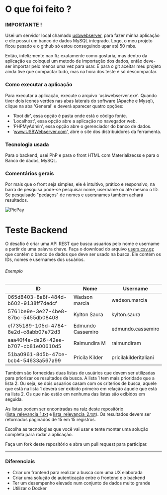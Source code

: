 # O que foi feito ?

### IMPORTANTE !
Usei um servidor local chamado [usbwebserver](http://www.usbwebserver.net/en/), para fazer minha aplicação e ele possui um banco de dados MySQL integrado. Logo, o meu projeto ficou pesado e o github só estou conseguindo upar até 50 mbs.

Então, infelizmente nao fiz exatamente como gostaria, mas dentro da aplicação eu coloquei um metodo de importação dos dados, então deve-ser importar pelo menos uma vez para usar. E para o git aceitar meu projeto ainda tive que compactar tudo, mas na hora dos teste é só descompactar.

### Como executar a aplicação

Para executar a aplicação, execute o arquivo 'usbwebserver.exe'. Quando tiver dois icones verdes nas abas laterais do software (Apache e Mysql), clique na aba 'General' e deverá aparecer quatro opções:

- 'Root dir', essa opção é pasta onde está o código fonte.
- 'Localhost', essa opção abre a aplicação no navegador web.
- 'PHPMyAdmin', essa opção abre o gerenciador do banco de dados.
- 'www.USBWebserver.com', abre o site dos distribuidores da ferramenta.

### Tecnologia usada

Para o backend, usei PhP e para o front HTML com Materializecss e para o Banco de dados, MySQL.

### Comentários gerais

Por mais que o front seja simples, ele é intuitivo, prático e responsivo, na barra de pesquisa pode-se pesquisar nome, username ou até mesmo o ID. Se pesquisado "pedaços" de nomes e usersnames também achará resultados.

![PicPay](https://user-images.githubusercontent.com/1765696/26998603-711fcf30-4d5c-11e7-9281-0d9eb20337ad.png)

# Teste Backend

O desafio é criar uma API REST que busca usuarios pelo nome e username a partir de uma palavra chave. Faça o download do arquivo [users.csv.gz](https://s3.amazonaws.com/careers-picpay/users.csv.gz) que contém o banco de dados que deve ser usado na busca. Ele contém os IDs, nomes e usernames dos usuários.

###### Exemplo
| ID                                   | Nome              | Username             |
|--------------------------------------|-------------------|----------------------|
| 065d8403-8a8f-484d-b602-9138ff7dedcf | Wadson marcia     | wadson.marcia        |
| 5761be9e-3e27-4be8-87bc-5455db08408  | Kylton Saura      | kylton.saura         |
| ef735189-105d-4784-8e2d-c8abb07e72d3 | Edmundo Cassemiro | edmundo.cassemiro    |
| aaa40f4e-da26-42ee-b707-cb81e00610d5 | Raimundira M      | raimundiram          |
| 51ba0961-8d5b-47be-bcb4-54633a567a99 | Pricila Kilder    | pricilakilderitaliani|



Também são fornecidas duas listas de usuários que devem ser utilizadas para priorizar os resultados da busca. A lista 1 tem mais prioridade que a lista 2. Ou seja, se dois usuarios casam com os criterios de busca, aquele que está na lista 1 deverá ser exibido primeiro em relação àquele que está na lista 2. Os que não estão em nenhuma das listas são exibidos em seguida.

As listas podem ser encontradas na raiz deste repositório ([lista_relevancia_1.txt](lista_relevancia_1.txt) e [lista_relevancia_2.txt](lista_relevancia_2.txt)).
Os resultados devem ser retornados paginados de 15 em 15 registros.

Escolha as tecnologias que você vai usar e tente montar uma solução completa para rodar a aplicação.

Faça um fork deste repositório e abra um pull request para participar.

-----

### Diferenciais

- Criar um frontend para realizar a busca com uma UX elaborada
- Criar uma solução de autenticação entre o frontend e o backend
- Ter um desempenho elevado num conjunto de dados muito grande
- Utilizar o Docker


